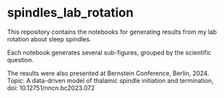 # spindles_lab_rotation
This repository contains the notebooks for generating results from my lab rotation about sleep spindles.

Each notebook generates several sub-figures, grouped by the scientific question.

The results were also presented at Bernstein Conference, Berlin, 2024.
Topic: A data-driven model of thalamic spindle initiation and termination,
doi: 10.12751/nncn.bc2023.072
